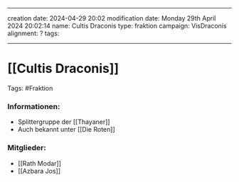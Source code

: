 
---
creation date: 2024-04-29 20:02 
modification date: Monday 29th April 2024 20:02:14 
name: Cultis Draconis
type: fraktion
campaign: VisDraconis
alignment: ?
tags:

--- 

# [[Cultis Draconis]]

Tags: #Fraktion


### Informationen:
- Splittergruppe der [[Thayaner]]
- Auch bekannt unter [[Die Roten]]

### Mitglieder:
- [[Rath Modar]]
- [[Azbara Jos]]
